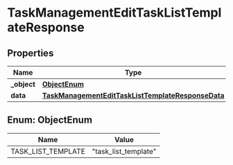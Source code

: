 

# TaskManagementEditTaskListTemplateResponse


## Properties

| Name | Type | Description | Notes |
|------------ | ------------- | ------------- | -------------|
|**_object** | [**ObjectEnum**](#ObjectEnum) |  |  |
|**data** | [**TaskManagementEditTaskListTemplateResponseData**](TaskManagementEditTaskListTemplateResponseData.md) |  |  |



## Enum: ObjectEnum

| Name | Value |
|---- | -----|
| TASK_LIST_TEMPLATE | &quot;task_list_template&quot; |



